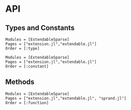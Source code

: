 # API

## Types and Constants


```@autodocs
Modules = [ExtendableSparse]
Pages = ["extension.jl","extendable.jl"]
Order = [:type]
```

```@autodocs
Modules = [ExtendableSparse]
Pages = ["extension.jl","extendable.jl"]
Order = [:constant]
```
## Methods

```@autodocs
Modules = [ExtendableSparse]
Pages = ["extension.jl","extendable.jl", "sprand.jl"]
Order = [:function]
```
